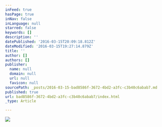 ```yaml
---
inFeed: true
hasPage: true
inNav: false
inLanguage: null
starred: false
keywords: []
description: ''
datePublished: '2016-03-15T20:09:18.812Z'
dateModified: '2016-03-15T19:27:14.879Z'
title: ''
author: []
authors: []
publisher:
  name: null
  domain: null
  url: null
  favicon: null
sourcePath: _posts/2016-03-15-bad8586f-3672-4bd2-a3fc-c3b40c6abab7.md
published: true
url: bad8586f-3672-4bd2-a3fc-c3b40c6abab7/index.html
_type: Article

---
```

![](https://the-grid-user-content.s3-us-west-2.amazonaws.com/80efb287-f59f-4e75-85f1-f1b5683a2967.jpg)